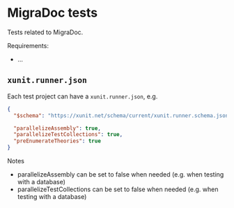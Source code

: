 ﻿# MigraDoc tests

Tests related to MigraDoc.

Requirements:
* ...

## `xunit.runner.json`

Each test project can have a `xunit.runner.json`, e.g.

```json
{
  "$schema": "https://xunit.net/schema/current/xunit.runner.schema.json",

  "parallelizeAssembly": true,
  "parallelizeTestCollections": true,
  "preEnumerateTheories": true
}
```

Notes
* parallelizeAssembly can be set to false when needed (e.g. when testing with a database)
* parallelizeTestCollections can be set to false when needed (e.g. when testing with a database)
